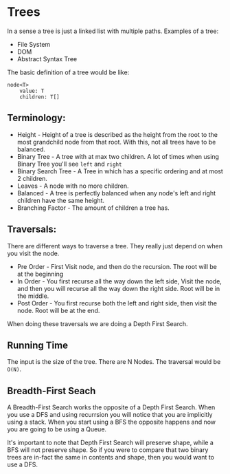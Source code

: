 # Trees

In a sense a tree is just a linked list with multiple paths. Examples of a tree:

* File System
* DOM
* Abstract Syntax Tree

The basic definition of a tree would be like:

```
node<T>
    value: T
    children: T[]

```

## Terminology:

* Height - Height of a tree is described as the height from the root to the most grandchild node from that root. With this, not all trees have to be balanced.
* Binary Tree - A tree with at max two children. A lot of times when using Binary Tree you'll see `left` and `right`
* Binary Search Tree - A Tree in which has a specific ordering and at most 2 children.
* Leaves - A node with no more children.
* Balanced - A tree is perfectly balanced when any node's left and right children have the same height.
* Branching Factor - The amount of children a tree has.

## Traversals:

There are different ways to traverse a tree. They really just depend on when you visit the node.

* Pre Order - First Visit node, and then do the recursion. The root will be at the beginning
* In Order - You first recurse all the way down the left side, Visit the node, and then you will recurse all the way down the right side. Root will be in the middle.
* Post Order - You first recurse both the left and right side, then visit the node. Root will be at the end.

When doing these traversals we are doing a Depth First Search.

## Running Time

The input is the size of the tree. There are N Nodes. The traversal would be `O(N)`.

## Breadth-First Seach

A Breadth-First Search works the opposite of a Depth First Search. When you use a DFS and using recurrsion you will notice that you are implicitly using a stack. When you start using a BFS the opposite happens and now you are going to be using a Queue.

It's important to note that Depth First Search will preserve shape, while a BFS will not preserve shape. So if you were to compare that two binary trees are in-fact the same in contents and shape, then you would want to use a DFS.
